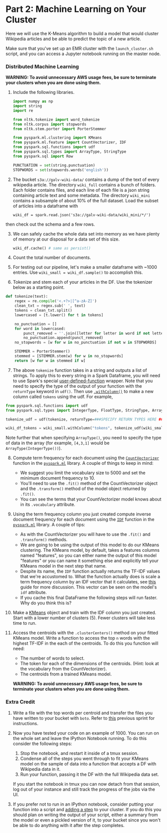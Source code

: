 # Part 2: Machine Learning on Your Cluster

Here we will use the K-Means algorithm to build a model that would cluster Wikipedia articles and be able to predict the topic of a new article.

Make sure that you've set up an EMR cluster with the `launch_cluster.sh` script, and you can access a Jupyter notebook running on the master node.

### Distributed Machine Learning

**WARNING: To avoid unnecessary AWS usage fees, be sure to terminate your clusters when you are done using them.**

1. Include the following libraries.

    ```python
    import numpy as np
    import string
    import re

    from nltk.tokenize import word_tokenize
    from nltk.corpus import stopwords
    from nltk.stem.porter import PorterStemmer

    from pyspark.ml.clustering import KMeans
    from pyspark.ml.feature import CountVectorizer, IDF
    from pyspark.sql.functions import udf
    from pyspark.sql.types import ArrayType, StringType
    from pyspark.sql import Row

    PUNCTUATION = set(string.punctuation)
    STOPWORDS = set(stopwords.words('english'))
    ```

2. The bucket `s3a://galv-wiki-data/` contains a dump of the text of every wikipedia article. The directory `wiki_full` contains a bunch of folders. Each folder contains files, and each line of each file is a json string containing article text and some metadata. The directory `wiki_mini` contains a subsample of about 10% of the full dataset. Load the subset of articles into a dataframe with 

   `wiki_df = spark.read.json('s3a://galv-wiki-data/wiki_mini/*/')`
   
 then check out the schema and a few rows.
   
3. We can safely cache the whole data set into memory as we have plenty of memory at our disposal for a data set of this size.

   ```python
   wiki_df.cache() # same as persist()
   ```

4. Count the total number of documents.

5. For testing out our pipeline, let's make a smaller dataframe with ~1000 entries. Use `wiki_small = wiki_df.sample()` to accomplish this.

6. Tokenize and stem each of your articles in the DF. Use the tokenizer below as a starting point.

```python
def tokenize(text):
    regex = re.compile('<.+?>|[^a-zA-Z]')
    clean_txt = regex.sub(' ', text)
    tokens = clean_txt.split()
    lowercased = [t.lower() for t in tokens]

    no_punctuation = []
    for word in lowercased:
        punct_removed = ''.join([letter for letter in word if not letter in PUNCTUATION])
        no_punctuation.append(punct_removed)
    no_stopwords = [w for w in no_punctuation if not w in STOPWORDS]

    STEMMER = PorterStemmer()
    stemmed = [STEMMER.stem(w) for w in no_stopwords]
    return [w for w in stemmed if w]
```

7. The above `tokenize` function takes in a string and outputs a list of strings. To apply this to every string in a Spark Dataframe, you will need to use Spark's special [user-defined-function](http://spark.apache.org/docs/latest/api/python/pyspark.sql.html#pyspark.sql.functions.udf) wrapper. Note that you need to specify the type of the output of your function with the `returnType` keyword in `udf()`. Then use [`.withColumn()`](http://spark.apache.org/docs/latest/api/python/pyspark.sql.html#pyspark.sql.DataFrame.withColumn) to make a new column called `tokens` using the udf. For example, 
```python
from pyspark.sql.functions import udf
from pyspark.sql.types import IntegerType, FloatType, StringType, ArrayType

tokenize_udf = udf(tokenize, returnType=###SPECIFY RETURN TYPES HERE ###)

wiki_df_tokens = wiki_small.withColumn("tokens", tokenize_udf(wiki_small['text']))
```

Note further that when specifying `ArrayType()`, you need to specify the type of data in the array (for example, `[4,3,1]` would be `ArrayType(IntegerType())`).

8. Compute term frequency for each document using the [`CountVectorizer`](http://spark.apache.org/docs/latest/api/python/pyspark.ml.html#pyspark.ml.feature.CountVectorizer) function in the [`pyspark.ml`](http://spark.apache.org/docs/latest/api/python/pyspark.ml.html#pyspark-ml-package) library. A couple of things to keep in mind:
    * We suggest you limit the vocabulary size to 5000 and set the minimum document frequency to 10.
    * You'll need to use the `.fit()` method of the CountVectorizer object and the `.transform()` method of the model object returned by `.fit()`.
    * You can see the terms that your CountVectorizer model knows about in its `.vocabulary` attribute.

9. Using the term frequency column you just created compute inverse document frequency for each document using the [`IDF`](http://spark.apache.org/docs/latest/api/python/pyspark.ml.html#pyspark.ml.feature.IDF) function in the [`pyspark.ml`](http://spark.apache.org/docs/latest/api/python/pyspark.ml.html#pyspark-ml-package) library. A couple of tips:
    * As with the CountVectorizer you will have to use the `.fit()` and `.transform()` methods.
    * We are going to be using the output of this model to do our KMeans clustering. The KMeans model, by default, takes a features columns named "features", so you can either name the output of this model "features" or you can name it something else and explicitly tell your KMeans model in the next step that name.
    * Despite its name, the `IDF` function actually returns the TF-IDF values that we're accustomed to. What the function actually does is scale a term frequency column by an IDF vector that it calculates, see [this](http://spark.apache.org/docs/latest/ml-features.html#tf-idf) guide for more discussion. This vector can be seen on the model's `idf` attribute.
    * If you cache this final DataFrame the following steps will run faster. Why do you think this is?

10. Make a [KMeans](http://spark.apache.org/docs/latest/api/python/pyspark.ml.html#pyspark.ml.clustering.KMeans) object and train with the IDF column you just created. Start with a lower number of clusters (5). Fewer clusters will take less time to run.

11. Access the centroids with the `.clusterCenters()` method on your fitted KMeans model. Write a function to access the top `n` words with the highest TF-IDF in the each of the centroids. To do this you function will need:
    * The number of words to select.
    * The token for each of the dimensions of the centroids. (Hint: look at the vocabulary from the CountVectorizer).
    * The centroids from a trained KMeans model.

    **WARNING: To avoid unnecessary AWS usage fees, be sure to terminate your clusters when you are done using them.**

### Extra Credit

1. Write a file with the top words per centroid and transfer the files you have written to your bucket with `boto`. Refer to [this](https://github.com/gschool/dsi-high-performance-python/blob/master/individual.md) previous sprint for instructions.

2. Now you have tested your code on an example of 1000. You can run on the whole set and leave the IPython Notebook running. To do this consider the following steps:
    1. Stop the notebook, and restart it inside of a tmux session.
    2. Condense all of the steps you went through to fit your KMeans model on the sample of data into a function that accepts a DF with Wikipedia data in it.
    3. Run your function, passing it the DF with the full Wikipedia data set.

    If you start the notebook in tmux you can now detach from that session, log out of your instance and still track the progress of the jobs via the UI.

3. If you prefer not to run in an IPython notebook, consider putting your function into a script and [adding a step](http://docs.aws.amazon.com/ElasticMapReduce/latest/DeveloperGuide/add-steps-cli-console.html) to your cluster. If you do this you should plan on writing the output of your script, either a summary from the model or even a pickled version of it, to your bucket since you won't be able to do anything with it after the step completes.

